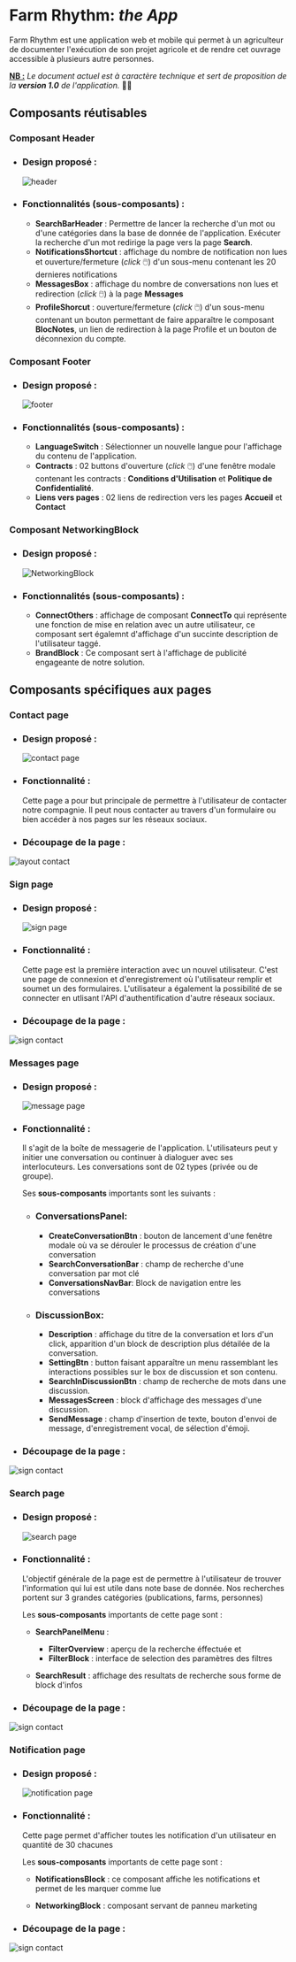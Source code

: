 # Farm Rhythm: *the App*
Farm Rhythm est une application web et mobile qui permet à un agriculteur de documenter l'exécution de son projet agricole et de rendre cet ouvrage accessible à plusieurs autre personnes.

**<ins>NB :** *Le document actuel est à caractère technique et sert de proposition de la **version 1.0** de l'application.* 🧑‍💻


## Composants réutisables
### Composant Header
- ### Design proposé :
    ![header](documentations/imgsDoc/overall%20header.png)

- ### Fonctionnalités (sous-composants) : 
  - **SearchBarHeader** : Permettre de lancer la recherche d'un mot ou d'une catégories dans la base de donnée de l'application. Exécuter la recherche d'un mot redirige la page vers la page **Search**.
  - **NotificationsShortcut** : affichage du nombre de notification non lues et ouverture/fermeture (*click* 🖱️) d'un sous-menu contenant les 20 dernieres notifications
  - **MessagesBox** : affichage du nombre de conversations non lues et redirection (*click* 🖱️) à la page **Messages**
  - **ProfileShorcut** : ouverture/fermeture (*click* 🖱️) d'un sous-menu contenant un bouton permettant de faire apparaître le composant **BlocNotes**, un lien de redirection à la page Profile et un bouton de déconnexion du compte.

### Composant Footer
- ### Design proposé :
    ![footer](documentations/imgsDoc/footer.png)

- ### Fonctionnalités (sous-composants) : 
  - **LanguageSwitch** : Sélectionner un nouvelle langue pour l'affichage du contenu de l'application.
  - **Contracts** : 02 buttons d'ouverture (*click* 🖱️) d'une fenêtre modale contenant les contracts : **Conditions d'Utilisation** et **Politique de Confidentialité**.
  - **Liens vers pages** : 02 liens de redirection vers les pages **Accueil** et **Contact**


### Composant NetworkingBlock
- ### Design proposé :
    ![NetworkingBlock](documentations/imgsDoc/networking.png)

- ### Fonctionnalités (sous-composants) : 
  - **ConnectOthers** : affichage de composant **ConnectTo** qui représente une fonction de mise en relation avec un autre utilisateur, ce composant sert égalemnt d'affichage d'un succinte description de l'utilisateur taggé.
  - **BrandBlock** : Ce composant sert à l'affichage de publicité engageante de notre solution.


## Composants spécifiques aux pages

### **Contact page**
- ### Design proposé :
    ![contact page](documentations/imgsDoc/Contact%20page.png)

- ### Fonctionnalité : 
  Cette page a pour but principale de permettre à l'utilisateur de contacter notre compagnie. Il peut nous contacter au travers d'un formulaire ou bien accéder à nos pages sur les réseaux sociaux.

- ### Découpage de la page :
![layout contact](documentation/../documentations/imgsDoc/layout%20contact%20page.png)


### **Sign page**
- ### Design proposé :
    ![sign page](documentations/imgsDoc/registration%20page.png)

- ### Fonctionnalité : 
  Cette page est la première interaction avec un nouvel utilisateur. C'est une page de connexion et d'enregistrement où l'utilisateur remplir et soumet un des formulaires. L'utilisateur a également la possibilité de se connecter en utlisant l'API d'authentification d'autre réseaux sociaux.
  

- ### Découpage de la page :
![sign contact](documentation/../documentations/imgsDoc/layout%20sign%20page.png)


### **Messages page**
- ### Design proposé :
    ![message page](documentations/imgsDoc/Message%20page.png)

- ### Fonctionnalité : 
  Il s'agit de la boîte de messagerie de l'application. L'utilisateurs peut y initier une conversation ou continuer à dialoguer avec ses interlocuteurs. Les conversations sont de 02 types (privée ou de groupe).

  Ses **sous-composants** importants sont les suivants :
    - ### ConversationsPanel:
      - **CreateConversationBtn** : bouton de lancement d'une fenêtre modale où va se dérouler le processus de création d'une conversation
      - **SearchConversationBar** : champ de recherche d'une conversation par mot clé
      - **ConversationsNavBar**: Block de navigation entre les conversations
    - ### DiscussionBox: 
      - **Description** : affichage du titre de la conversation et lors d'un click, apparition d'un block de description plus détailée de la conversation.
      - **SettingBtn** : button faisant apparaître un menu rassemblant les interactions possibles sur le box de discussion et son contenu.
      - **SearchInDiscussionBtn** : champ de recherche de mots dans une discussion.
      - **MessagesScreen** : block d'affichage des messages d'une discussion.
      - **SendMessage** : champ d'insertion de texte, bouton d'envoi de message, d'enregistrement vocal, de sélection d'émoji.
  

- ### Découpage de la page :
![sign contact](documentation/../documentations/imgsDoc/layout%20messages%20page.png)


### **Search page**
- ### Design proposé :
    ![search page](documentations/imgsDoc/search%20page.png)

- ### Fonctionnalité : 
  L'objectif générale de la page est de permettre à l'utilisateur de trouver l'information qui lui est utile dans note base de donnée. Nos recherches portent sur 3 grandes catégories (publications, farms, personnes)

  Les **sous-composants** importants de cette page sont :
    - **SearchPanelMenu** :
      - **FilterOverview** : aperçu de la recherche éffectuée et 
      - **FilterBlock** : interface de selection des paramètres des filtres
      
    - **SearchResult** : affichage des resultats de recherche sous forme de block d'infos
      
  

- ### Découpage de la page :
![sign contact](documentation/../documentations/imgsDoc/layout%20search%20page.png)


### **Notification page**
- ### Design proposé :
    ![notification page](documentations/imgsDoc/Notification%20page.png)

- ### Fonctionnalité : 
  Cette page permet d'afficher toutes les notification d'un utilisateur en quantité de 30 chacunes

  Les **sous-composants** importants de cette page sont :
    - **NotificationsBlock** : ce composant affiche les notifications et permet de les marquer comme lue
      
      
    - **NetworkingBlock** : composant servant de panneu marketing
      
  

- ### Découpage de la page :
![sign contact](documentation/../documentations/imgsDoc/layout%20notification%20page.png)